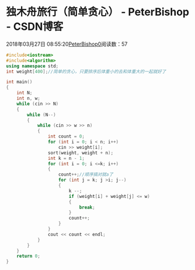 # 独木舟旅行（简单贪心） - PeterBishop - CSDN博客





2018年03月27日 08:55:20[PeterBishop0](https://me.csdn.net/qq_40061421)阅读数：57








```cpp
#include<iostream>
#include<algorithm>
using namespace std;
int weight[400];//简单的贪心，只要排序后体重小的去和体重大的一起就好了

int main()
{
	int N;
	int n, w;
	while (cin >> N)
	{
		while (N--)
		{
			while (cin >> w >> n)
			{
				int count = 0;
				for (int i = 0; i < n; i++)
					cin >> weight[i];
				sort(weight, weight + n);
				int k = n - 1;
				for (int i = 0; i <=k; i++)
				{
					count++;//顺序搞对就a了
					for (int j = k; j >i; j--)
					{
						k --;
						if (weight[i] + weight[j] <= w)
						{
							break;
						}
						count++;
					}
				}
				cout << count << endl;
			}
		}
	}
	return 0;
}
```




